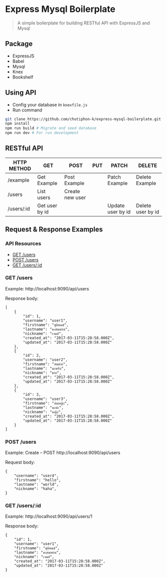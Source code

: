 # Express Mysql Boilerplate

> A simple boilerplate for building RESTful API with ExpressJS and Mysql

## Package
- ExpressJS
- Babel
- Mysql
- Knex
- Bookshelf

## Using API
  - Config your database in `knexfile.js`
  - Run command
  ```bash
  git clone https://github.com/chutiphon-k/express-mysql-boilerplate.git
  npm install
  npm run build # Migrate and seed database
  npm run dev # For run development
  ```

## RESTful API

| HTTP METHOD | GET            | POST       | PUT         | PATCH | DELETE |
| ----------- | --------------- | --------- | ----------- | ------ | ------ |
| /example       | Get Example | Post Example |  | Patch Example | Delete Example |
| /users       | List users | Create new user |  |  |  |
| /users/:id       | Get user by id |  |  | Update user by id | Delete user by id |

## Request & Response Examples

### API Resources

  - [GET /users](#get-users)
  - [POST /users](#post-usersid)
  - [GET /users/:id](#get-usersid)

### GET /users

Example: http://localhost:9090/api/users

Response body:

	[
		{
			"id": 1,
			"username": "user1",
			"firstname": "ชุติพนธ์",
			"lastname": "คงสมพรต",
			"nickname": "เจมส์",
			"created_at": "2017-03-11T15:28:58.000Z",
			"updated_at": "2017-03-11T15:28:58.000Z"
		},
		{
			"id": 2,
			"username": "user2",
			"firstname": "สมชาย",
			"lastname": "นะครับ",
			"nickname": "ชาย",
			"created_at": "2017-03-11T15:28:58.000Z",
			"updated_at": "2017-03-11T15:28:58.000Z"
		},
		{
			"id": 3,
			"username": "user3",
			"firstname": "สมหญิง",
			"lastname": "นะค่ะ",
			"nickname": "หญิง",
			"created_at": "2017-03-11T15:28:58.000Z",
			"updated_at": "2017-03-11T15:28:58.000Z"
		}
	]

### POST /users

Example: Create – POST  http://localhost:9090/api/users

Request body:

    {
		"username": "user4",
		"firstname": "hello",
		"lastname": "world",
		"nickname": "haha",
    }

### GET /users/:id

Example: http://localhost:9090/api/users/1

Response body:

	{
		"id": 1,
		"username": "user1",
		"firstname": "ชุติพนธ์",
		"lastname": "คงสมพรต",
		"nickname": "เจมส์",
		"created_at": "2017-03-11T15:28:58.000Z",
		"updated_at": "2017-03-11T15:28:58.000Z"
	}
